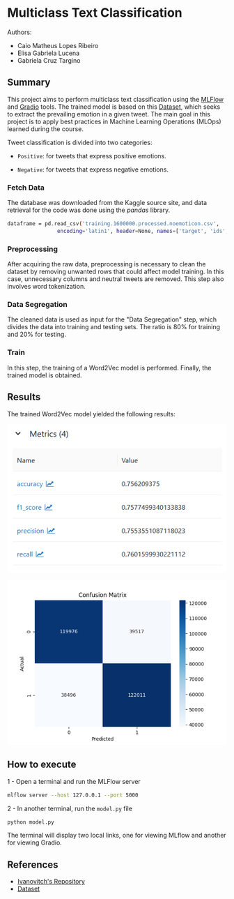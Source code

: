 # Multiclass Text Classification
Authors: 
- Caio Matheus Lopes Ribeiro
- Elisa Gabriela Lucena
- Gabriela Cruz Targino
## Summary

This project aims to perform multiclass text classification using the [MLFlow](https://mlflow.org/) and [Gradio](https://www.gradio.app/) tools. The trained model is based on this [Dataset](https://www.kaggle.com/datasets/kazanova/sentiment140/), which seeks to extract the prevailing emotion in a given tweet. The main goal in this project is to apply best practices in Machine Learning Operations (MLOps) learned during the course.

Tweet classification is divided into two categories:

- `Positive`: for tweets that express positive emotions.

- `Negative`: for tweets that express negative emotions.

### Fetch Data

The database was downloaded from the Kaggle source site, and data retrieval for the code was done using the _pandas_ library.
```bash
dataframe = pd.read_csv('training.1600000.processed.noemoticon.csv',
                encoding='latin1', header=None, names=['target', 'ids', 'date', 'flag', 'user', 'text'])
```

### Preprocessing

After acquiring the raw data, preprocessing is necessary to clean the dataset by removing unwanted rows that could affect model training. In this case, unnecessary columns and neutral tweets are removed. This step also involves word tokenization.

### Data Segregation

The cleaned data is used as input for the "Data Segregation" step, which divides the data into training and testing sets. The ratio is 80% for training and 20% for testing.

### Train

In this step, the training of a Word2Vec model is performed. Finally, the trained model is obtained.

## Results

The trained Word2Vec model yielded the following results:

![Metrics](https://github.com/gabrielaact/mlops/blob/main/Final%20Project/images/metrics.png)

![Confusion matrix](https://github.com/gabrielaact/mlops/blob/main/Final%20Project/images/confusion_matrix.png)

## How to execute 

1 - Open a terminal and run the MLFlow server

```bash
mlflow server --host 127.0.0.1 --port 5000
```

2 - In another terminal, run the `model.py` file

```bash
python model.py
```

The terminal will display two local links, one for viewing MLflow and another for viewing Gradio. 


## References 

- [Ivanovitch's Repository](https://github.com/ivanovitchm/mlops)
- [Dataset](https://www.kaggle.com/datasets/kazanova/sentiment140/)